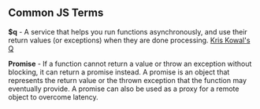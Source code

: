 ## Common JS Terms

**$q** - A service that helps you run functions asynchronously, and use their return values (or exceptions) when they are done processing. [Kris Kowal's Q](https://github.com/kriskowal/q)

**Promise** - If a function cannot return a value or throw an exception without blocking, it can return a promise instead. A promise is an object that represents the return value or the thrown exception that the function may eventually provide. A promise can also be used as a proxy for a remote object to overcome latency.